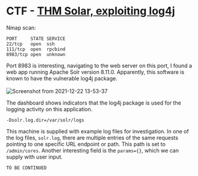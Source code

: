 # CTF - [THM Solar, exploiting log4j](https://tryhackme.com/room/solar)
Nmap scan:
```
PORT     STATE SERVICE
22/tcp   open  ssh
111/tcp  open  rpcbind
8983/tcp open  unknown
```

Port 8983 is interesting, navigating to the web server on this port, I found a web app running Apache Solr version 8.11.0. Apparently, this software is known to 
have the vulnerable log4j package.
<br/><br/>
![Screenshot from 2021-12-22 13-53-37](https://user-images.githubusercontent.com/59718043/147141427-ae530fa8-811d-4d3a-a664-ab908b62025e.png)

The dashboard shows indicators that the log4j package is used for the logging activity on this application.
```
-Dsolr.log.dir=/var/solr/logs
```
This machine is supplied with example log files for investigation. In one of the log files, `solr.log`, there are multiple entries of the same requests pointing to
one specific URL endpoint or path. This path is set to `/admin/cores`. Another interesting field is the `params={}`, which we can supply with user input.

```
TO BE CONTINUED
```
